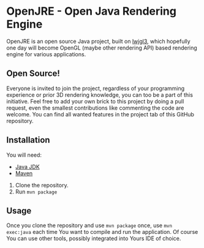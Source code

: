 # OpenJRE - Open Java Rendering Engine

OpenJRE is an open source Java project, built on [lwjgl3](https://github.com/LWJGL/lwjgl3), which hopefully one day will become OpenGL (maybe other rendering API) based rendering engine for various applications. 

## Open Source!

Everyone is invited to join the project, regardless of your programming experience or prior 3D rendering knowledge, you can too be a part of this initiative. 
Feel free to add your own brick to this project by doing a pull request, even the smallest contributions like commenting the code are welcome. You can find all wanted features in the project tab of this GitHub repository. 

## Installation 

You will need: 
- [Java JDK](https://www.oracle.com/java/technologies/downloads)
- [Maven](https://maven.apache.org/)

1. Clone the repository. 
2. Run `mvn package`

## Usage 

Once you clone the repository and use `mvn package` once, use `mvn exec:java` each time You want to compile and run the application. Of course You can use other tools, possibly integrated into Yours IDE of choice. 
